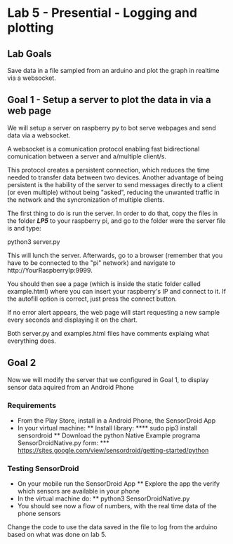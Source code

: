 # Lab 5 - Presential - Logging and plotting

## Lab Goals

Save data in a file sampled from an arduino and plot the graph in realtime via a websocket.

## Goal 1 - Setup a server to plot the data in via a web page

We will setup a server on raspberry py to bot serve webpages and send data via a websocket.

A websocket is a comunication protocol enabling fast bidirectional comunication between a server and a/multiple client/s.

This protocol creates a persistent connection, which reduces the time needed to transfer data between two devices. Another advantage of being persistent is the hability of the server to send messages directly to a client (or even multiple) without being "asked", reducing the unwanted traffic in the network and the syncronization of multiple clients.


The first thing to do is run the server. In order to do that, copy the files in the folder ***LP5*** to your raspberry pi, and go to the folder were the server file is and type:

python3 server.py

This will lunch the server. Afterwards, go to a browser (remember that you have to be connected to the "pi" network) and navigate to http://YourRaspberryIp:9999.

You should then see a page (which is inside the static folder called example.html) where you can insert your raspberry's IP and connect to it. If the autofill option is correct, just press the connect button.

If no error alert appears, the web page will start requesting a new sample every seconds and displaying it on the chart.

Both server.py and examples.html files have comments explaing what everything does.



## Goal 2

Now we will modify the server that we configured in Goal 1, to display sensor data aquired from an Android Phone

### Requirements

* From the Play Store, install in a Android Phone, the SensorDroid App
* In your virtual machine:
** Install library: 
**** sudo pip3 install sensordroid
** Download the python Native Example programa SensorDroidNative.py form:
*** https://sites.google.com/view/sensordroid/getting-started/python

### Testing SensorDroid
* On your mobile run the SensorDroid App
** Explore the app the verify which sensors are available in your phone
* In the virtual machine do:
** python3 SensorDroidNative.py
* You should see now a flow of numbers, with the real time data of the phone sensors



Change the code to use the data saved in the file to log from the arduino based on what was done on lab 5.
